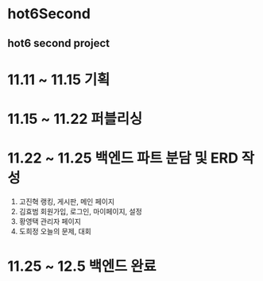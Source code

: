 # hot6Second
hot6 second project
-----------------------------------
# 11.11 ~ 11.15 기획

# 11.15 ~ 11.22 퍼블리싱

# 11.22 ~ 11.25 백엔드 파트 분담 및 ERD 작성
1. 고진혁 랭킹, 게시판, 메인 페이지
2. 김효범 회원가입, 로그인, 마이페이지, 설정
3. 황영택 관리자 페이지
4. 도희정 오늘의 문제, 대회

# 11.25 ~ 12.5 백엔드 완료
